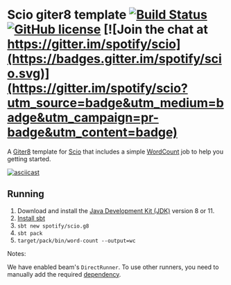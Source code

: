 Scio giter8 template
[![Build Status](https://travis-ci.org/spotify/scio.g8.svg?branch=master)](https://travis-ci.org/spotify/scio.g8)
[![GitHub license](https://img.shields.io/github/license/spotify/scio.g8.svg)](./LICENSE)
[![Join the chat at https://gitter.im/spotify/scio](https://badges.gitter.im/spotify/scio.svg)](https://gitter.im/spotify/scio?utm_source=badge&utm_medium=badge&utm_campaign=pr-badge&utm_content=badge)
====================

A [Giter8][g8] template for [Scio][scio] that includes a simple [WordCount][WordCount] job to help you getting started.

[![asciicast](https://asciinema.org/a/2UbkLYD3BQgdQnXjuMeI7c8dZ.svg)](https://asciinema.org/a/2UbkLYD3BQgdQnXjuMeI7c8dZ?autoplay=1)

## Running

1. Download and install the [Java Development Kit (JDK)](https://adoptopenjdk.net/index.html) version 8 or 11.
2. [Install sbt](http://www.scala-sbt.org/1.x/docs/Setup.html)
3. `sbt new spotify/scio.g8`
4. `sbt pack`
5. `target/pack/bin/word-count --output=wc`

Notes:

We have enabled beam's `DirectRunner`. To use other runners, you need to manually add the required [dependency](src/main/g8/build.sbt#L45).    

[g8]: http://www.foundweekends.org/giter8/
[scio]: http://github.com/spotify/scio/
[WordCount]: src/main/g8/src/main/scala/$organization__packaged$/WordCount.scala 
